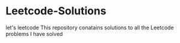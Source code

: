 # Leetcode-Solutions
let's leetcode 
This repository conatains solutions to all the Leetcode problems I have solved
